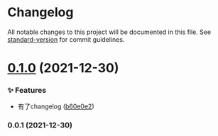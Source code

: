 # Changelog

All notable changes to this project will be documented in this file. See [standard-version](https://github.com/conventional-changelog/standard-version) for commit guidelines.

# [0.1.0](https://gitee.com/harria/epidemic-prevent/compare/v0.0.1...v0.1.0) (2021-12-30)


### ✨ Features

* 有了changelog ([b60e0e2](https://gitee.com/harria/epidemic-prevent/commits/b60e0e2))



### 0.0.1 (2021-12-30)
